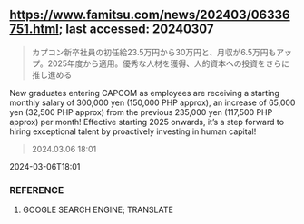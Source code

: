 ## https://www.famitsu.com/news/202403/06336751.html; last accessed: 20240307

> カプコン新卒社員の初任給23.5万円から30万円と、月収が6.5万円もアップ。2025年度から適用。優秀な人材を獲得、人的資本への投資をさらに推し進める

New graduates entering CAPCOM as employees are receiving a starting monthly salary of 300,000 yen (150,000 PHP approx), an increase of 65,000 yen (32,500 PHP approx) from the previous  235,000 yen (117,500 PHP approx) per month!  Effective starting 2025 onwards, it’s a step forward to hiring exceptional talent by proactively investing in human capital!

> 2024.03.06 18:01

2024-03-06T18:01

### REFERENCE

1. GOOGLE SEARCH ENGINE; TRANSLATE


